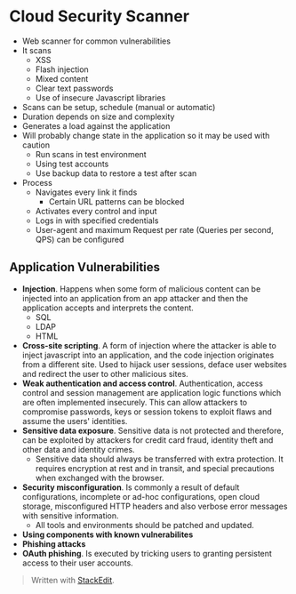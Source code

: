 # Cloud Security Scanner

- Web scanner for common vulnerabilities
- It scans
	- XSS
	- Flash injection
	- Mixed content
	- Clear text passwords
	- Use of insecure Javascript libraries
- Scans can be setup, schedule (manual or automatic)
- Duration depends on size and complexity
- Generates a load against the application
- Will probably change state in the application so it may be used with caution
	- Run scans in test environment
	- Using test accounts
	- Use backup data to restore a test after scan
- Process
	- Navigates every link it finds
		- Certain URL patterns can be blocked
	- Activates every control and input
	- Logs in with specified credentials
	- User-agent and maximum Request per rate (Queries per second, QPS) can be configured

## Application Vulnerabilities

- **Injection**. Happens when some form of malicious content can be injected into an application from an app attacker and then the application accepts and interprets the content.
	- SQL
	- LDAP
	- HTML
- **Cross-site scripting**. A form of injection where the attacker is able to inject javascript into an application, and the code injection originates from a different site. Used to hijack user sessions, deface user websites and redirect the user to other malicious sites.
- **Weak authentication and access control**. Authentication, access control and session management are application logic functions which are often implemented insecurely. This can allow attackers to compromise passwords, keys or session tokens to exploit flaws and assume the users' identities.
- **Sensitive data exposure**. Sensitive data is not protected and therefore, can be exploited by attackers for credit card fraud, identity theft and other data and identity crimes.
	- Sensitive data should always be transferred with extra protection. It requires encryption at rest and in transit, and special precautions when exchanged with the browser.
- **Security misconfiguration**. Is commonly a result of default configurations, incomplete or ad-hoc configurations, open cloud storage, misconfigured HTTP headers and also verbose error messages with sensitive information.
	- All tools and environments should be patched and updated.
- **Using components with known vulnerabilites**
- **Phishing attacks**
- **OAuth phishing**. Is executed by tricking users to granting persistent access to their user accounts.


> Written with [StackEdit](https://stackedit.io/).
<!--stackedit_data:
eyJoaXN0b3J5IjpbMTgzMDU0MjYxNSwxOTYyMTg1MTE0XX0=
-->